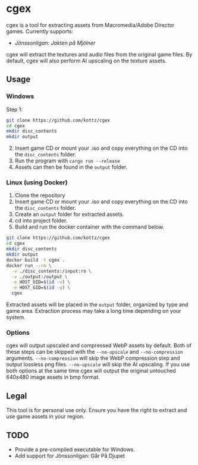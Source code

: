 # cgex
cgex is a tool for extracting assets from Macromedia/Adobe Director games. Currently supports:

- *Jönssonligan: Jakten på Mjölner*

cgex will extract the textures and audio files from the original game files. By default, cgex will also perform AI upscaling on the texture assets.

## Usage

### Windows

Step 1:
```bash
git clone https://github.com/kottz/cgex
cd cgex
mkdir disc_contents
mkdir output
```
2. Insert game CD or mount your .iso and copy everything on the CD into the `disc_contents` folder.
3. Run the program with `cargo run --release`
4. Assets can then be found in the `output` folder.

### Linux (using Docker)

1. Clone the repository
2. Insert game CD or mount your .iso and copy everything on the CD into the `disc_contents` folder.
3. Create an `output` folder for extracted assets.
4. cd into project folder.
5. Build and run the docker container with the command below.

```bash
git clone https://github.com/kottz/cgex
cd cgex
mkdir disc_contents
mkdir output
docker build -t cgex .
docker run --rm \
  -v ./disc_contents:/input:ro \
  -v ./output:/output \
  -e HOST_UID=$(id -u) \
  -e HOST_GID=$(id -g) \
  cgex
```

Extracted assets will be placed in the `output` folder, organized by type and game area. Extraction process may take a long time depending on your system.

### Options

cgex will output upscaled and compressed WebP assets by default. Both of these steps can be skipped with the `--no-upscale` and `--no-compression` arguments.
`--no-compression` will skip the WebP compression step and output lossless png files. `--no-upscale` will skip the AI upscaling.
If you use both options at the same time cgex will output the original untouched 640x480 image assets in bmp format.

## Legal

This tool is for personal use only. Ensure you have the right to extract and use game assets in your region.

## TODO
- Provide a pre-compiled executable for Windows.
- Add support for Jönssonligan: Går På Djupet
